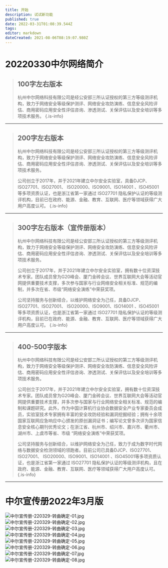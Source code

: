 ```yaml
---
title: 开始
description: 试试新功能
published: true
date: 2022-03-31T01:08:39.544Z
tags: 
editor: markdown
dateCreated: 2021-08-06T08:19:07.980Z
---
```


# 20220330中尔网络简介


> ## **100字左右版本**
> 
> 杭州中尔网络科技有限公司是经公安部三所认证授权的第三方等级测评机构，致力于网络安全等级保护测评、网络安全攻防演练、信息安全风险评估、商用密码应用安全性评估咨询、渗透测试、关保评估以及安全培训等多项技术服务。
{.is-info}


---


> ## **200字左右版本**
> 
> 杭州中尔网络科技有限公司是经公安部三所认证授权的第三方等级测评机构，致力于网络安全等级保护测评、网络安全攻防演练、信息安全风险评估、商用密码应用安全性评估咨询、渗透测试、关保评估以及安全培训等多项技术服务。
> 
> 公司创立于2017年，并于2021年建立中尔安全实验室，具备DJCP、ISO27701、ISO27001、 ISO20000、ISO9001、ISO14001 、ISO45001等多项资质认证，也是浙江省第一家通过 ISO27701 隐私保护认证的等级测评机构，目前已在政府、能源、金融、教育、互联网、医疗等领域获得广大用户高度认可。
{.is-info}


---

> 
> ## **300字左右版本（宣传册版本）**
> 
> 杭州中尔网络科技有限公司是经公安部三所认证授权的第三方等级测评机构，致力于网络安全等级保护测评、网络安全攻防演练、信息安全风险评估、商用密码应用安全性评估咨询、渗透测试、关保评估以及安全培训等多项技术服务。
> 
> 公司创立于2017年，并于2021年建立中尔安全实验室，拥有数十位资深技术专家。团队成员曾为G20峰会、厦门金砖会议、世界互联网大会等活动官网提供重要技术支撑，多次参与国家与行业网络安全相关标准、规范的编制，并多次在省、市级“网络安全演练”中荣获奖项。
> 
> 公司坚持服务与创新结合，以维护网络安全为己任，具备DJCP、ISO27701、ISO27001、 ISO20000、ISO9001、ISO14001 、ISO45001等多项资质认证，也是浙江省第一家通过 ISO27701 隐私保护认证的等级测评机构，目前已在政府、能源、金融、教育、互联网、医疗等领域获得广大用户高度认可。
{.is-info}


---


> ## **400-500字版本**
> 
> 杭州中尔网络科技有限公司是经公安部三所认证授权的第三方等级测评机构，致力于网络安全等级保护测评、网络安全攻防演练、信息安全风险评估、商用密码应用安全性评估咨询、渗透测试、关保评估以及安全培训等多项技术服务。
> 
> 公司创立于2017年，并于2021年建立中尔安全实验室，拥有数十位资深技术专家。团队成员曾为G20峰会、厦门金砖会议、世界互联网大会等活动官网提供重要技术支撑，并多次参与国家与行业网络安全相关标准、规范的编制和课题研究。此外，作为中国计算机行业协会数据安全产业专家委员会成员，实验室技术专家拥有丰富的安全攻防经验和漏洞挖掘经验；拥有十余项国家互联网应急响应中心颁发的原创漏洞证书；编写论文曾多次评为国家信息安全核心期刊优秀论文；在浙江省、杭州市、绍兴市、嘉兴市、衢州市、湖州市、上虞市等省、市级 “网络安全演练”中荣获奖项。
> 
> 公司坚持服务与创新结合，以维护网络安全为己任，致力于成为数字时代网络与数据安全检测领域的领跑者。目前公司已具备DJCP、ISO27701、ISO27001、 ISO20000、ISO9001、ISO14001 、ISO45001等多项资质认证，也是浙江省第一家通过 ISO27701 隐私保护认证的等级测评机构，且在政府、能源、金融、教育、互联网、医疗等领域获得广大用户高度认可。
{.is-info}



---
# 中尔宣传册2022年3月版
![中尔宣传册-220329-转曲确定-01.jpg](/上传文件/宣传册/中尔宣传册-220329-转曲确定-01.jpg)
![中尔宣传册-220329-转曲确定-02.jpg](/上传文件/宣传册/中尔宣传册-220329-转曲确定-02.jpg)
![中尔宣传册-220329-转曲确定-03.jpg](/上传文件/宣传册/中尔宣传册-220329-转曲确定-03.jpg)
![中尔宣传册-220329-转曲确定-04.jpg](/上传文件/宣传册/中尔宣传册-220329-转曲确定-04.jpg)
![中尔宣传册-220329-转曲确定-05.jpg](/上传文件/宣传册/中尔宣传册-220329-转曲确定-05.jpg)
![中尔宣传册-220329-转曲确定-06.jpg](/上传文件/宣传册/中尔宣传册-220329-转曲确定-06.jpg)
![中尔宣传册-220329-转曲确定-07.jpg](/上传文件/宣传册/中尔宣传册-220329-转曲确定-07.jpg)
![中尔宣传册-220329-转曲确定-08.jpg](/上传文件/宣传册/中尔宣传册-220329-转曲确定-08.jpg)